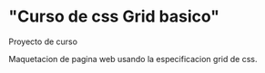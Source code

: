 # "Curso de css Grid basico"
Proyecto de curso 

Maquetacion de pagina web usando la especificacion grid de css.


